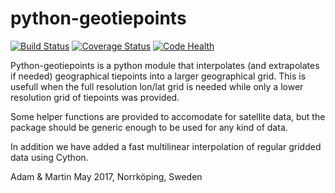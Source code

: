 python-geotiepoints
===================

[![Build Status](https://travis-ci.org/pytroll/python-geotiepoints.svg?branch=main)](https://travis-ci.org/pytroll/python-geotiepoints)
[![Coverage Status](https://coveralls.io/repos/github/pytroll/python-geotiepoints/badge.svg?branch=main)](https://coveralls.io/github/pytroll/python-geotiepoints?branch=main)
[![Code Health](https://landscape.io/github/pytroll/python-geotiepoints/main/landscape.svg?style=flat)](https://landscape.io/github/pytroll/python-geotiepoints/main)


Python-geotiepoints is a python module that interpolates (and extrapolates if
needed) geographical tiepoints into a larger geographical grid. This is usefull
when the full resolution lon/lat grid is needed while only a lower resolution
grid of tiepoints was provided.

Some helper functions are provided to accomodate for satellite data, but the
package should be generic enough to be used for any kind of data.

In addition we have added a fast multilinear interpolation of regular gridded
data using Cython.

Adam & Martin
May 2017, Norrköping, Sweden
